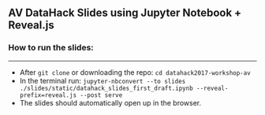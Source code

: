 ## AV DataHack Slides using Jupyter Notebook + Reveal.js

### How to run the slides:
***
- After `git clone` or downloading the repo: `cd datahack2017-workshop-av`
- In the terminal run: `jupyter-nbconvert --to slides ./slides/static/datahack_slides_first_draft.ipynb --reveal-prefix=reveal.js --post serve`
- The slides should automatically open up in the browser.